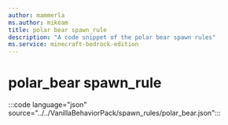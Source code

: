 ```yaml
---
author: mammerla
ms.author: mikeam
title: polar bear spawn_rule
description: "A code snippet of the polar bear spawn rules"
ms.service: minecraft-bedrock-edition
---
```


# polar_bear spawn_rule

:::code language="json" source="../../VanillaBehaviorPack/spawn_rules/polar_bear.json":::
